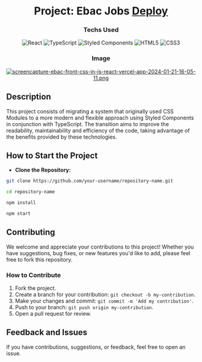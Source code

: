 <div align="center">

  <h1>Project: Ebac Jobs <a href="https://ebac-front-css-in-js-react.vercel.app/">Deploy</a></h1>

  ### Techs Used

  ![React](https://img.shields.io/badge/react-%2320232a.svg?style=for-the-badge&logo=react&logoColor=%2361DAFB)
  ![TypeScript](https://img.shields.io/badge/typescript-%23007ACC.svg?style=for-the-badge&logo=typescript&logoColor=white)
  ![Styled Components](https://img.shields.io/badge/styled--components-DB7093?style=for-the-badge&logo=styled-components&logoColor=white)
  ![HTML5](https://img.shields.io/badge/html5-%23E34F26.svg?style=for-the-badge&logo=html5&logoColor=white)
  ![CSS3](https://img.shields.io/badge/css3-%231572B6.svg?style=for-the-badge&logo=css3&logoColor=white)

  ### Image
  
  [![screencapture-ebac-front-css-in-js-react-vercel-app-2024-01-21-16-05-11.png](https://i.postimg.cc/Z5Sjz5kX/screencapture-ebac-front-css-in-js-react-vercel-app-2024-01-21-16-05-11.png)](https://postimg.cc/1fvDpP3K)
  
</div>

## Description

This project consists of migrating a system that originally used CSS Modules to a more modern and flexible approach using Styled Components in conjunction with TypeScript. The transition aims to improve the readability, maintainability and efficiency of the code, taking advantage of the benefits provided by these technologies.

## How to Start the Project

- **Clone the Repository:**

```bash
git clone https://github.com/your-username/repository-name.git
```
```bash
cd repository-name
```
```bash
npm install
```
```bash
npm start
```

## Contributing

We welcome and appreciate your contributions to this project! Whether you have suggestions, bug fixes, or new features you'd like to add, please feel free to fork this repository.

### How to Contribute

1. Fork the project.
2. Create a branch for your contribution: `git checkout -b my-contribution`.
3. Make your changes and commit: `git commit -m 'Add my contribution'`.
4. Push to your branch: `git push origin my-contribution`.
5. Open a pull request for review.

## Feedback and Issues

If you have contributions, suggestions, or feedback, feel free to open an issue.
